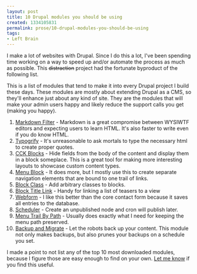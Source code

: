 ```yaml
---
layout: post
title: 10 Drupal modules you should be using
created: 1334105831
permalink: prose/10-drupal-modules-you-should-be-using
tags:
- Left Brain
---
```

I make a lot of websites with Drupal. Since I do this a lot, I've been spending time working on a way to speed up and/or automate the process as much as possible. This <strike>distraction</strike> project had the fortunate byproduct of the following list. 

This is a list of modules that tend to make it into every Drupal project I build these days. These modules are mostly about extending Drupal as a CMS, so they'll enhance just about any kind of site. They are the modules that will make your admin users happy and likely reduce the support calls you get (making you happy). 

1. [Markdown Filter](http://drupal.org/project/markdown) - Markdown is a great compromise between WYSIWTF editors and expecting users to learn HTML. It's also faster to write even if you do know HTML.
2. [Typogrify](http://drupal.org/project/typogrify) - It's unreasonable to ask mortals to type the necessary html to create proper quotes.
3. [CCK Blocks](http://drupal.org/project/cck_blocks) - Hide fields from the body of the content and display them in a block someplace. This is a great tool for making more interesting layouts to showcase custom content types.
4. [Menu Block](http://drupal.org/project/menu_block) - It does more, but I mostly use this to create separate navigation elements that are bound to one trail of links.
5. [Block Class](http://drupal.org/project/block_class) - Add arbitrary classes to blocks.
6. [Block Title Link](http://drupal.org/project/block_titlelink) - Handy for linking a list of teasers to a view
7. [Webform](http://drupal.org/project/webform) - I like this better than the core contact form because it saves all entries to the database.
8. [Scheduler](http://drupal.org/project/scheduler) - Create an unpublished node and cron will publish later.
9. [Menu Trail By Path](http://drupal.org/project/menu_trail_by_path) - Usually does exactly what I need for keeping the menu path preserved.
10. [Backup and Migrate](http://drupal.org/project/backup_migrate) - Let the robots back up your content. This module not only makes backups, but also prunes your backups on a schedule you set.

I made a point to not list any of the top 10 most downloaded modules, because I figure those are easy enough to find on your own. [Let me know](/contact) if you find this useful.
